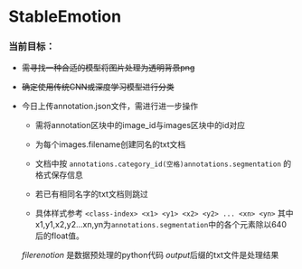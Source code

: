# StableEmotion


  ###   当前目标：
  *   ~~需寻找一种合适的模型将图片处理为透明背景png~~
  *   ~~确定使用传统CNN或深度学习模型进行分类~~
    
  * 今日上传annotation.json文件，需进行进一步操作
    * 需将annotation区块中的image_id与images区块中的id对应
    * 为每个images.filename创建同名的txt文档
    * 文档中按
    ``annotations.category_id(空格)annotations.segmentation``
    的格式保存信息

    * 若已有相同名字的txt文档则跳过
    * 具体样式参考
    ``<class-index> <x1> <y1> <x2> <y2> ... <xn> <yn>``
    其中x1,y1,x2,y2...xn,yn为``annotations.segmentation``中的各个元素除以640后的float值。

    *filerenotion* 是数据预处理的python代码
    *output*后缀的txt文件是处理结果
